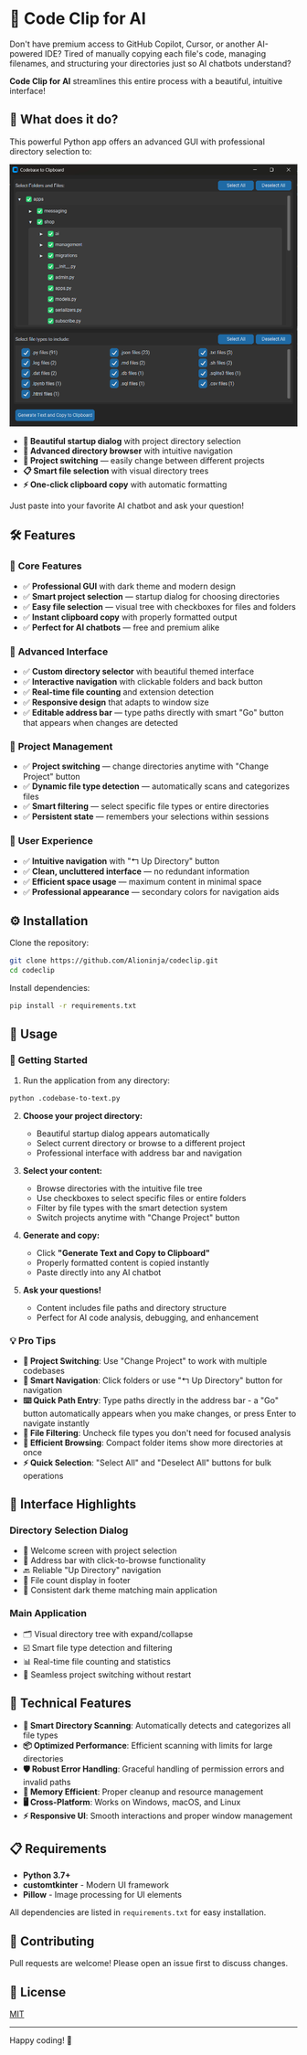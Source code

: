 # 📂 Code Clip for AI

Don't have premium access to GitHub Copilot, Cursor, or another AI-powered IDE? Tired of manually copying each file's code, managing filenames, and structuring your directories just so AI chatbots understand?

**Code Clip for AI** streamlines this entire process with a beautiful, intuitive interface!

## 🚀 What does it do?

This powerful Python app offers an advanced GUI with professional directory selection to:

![Code Clip for AI Screenshot](screenshot.png)

- **🎨 Beautiful startup dialog** with project directory selection
- **📁 Advanced directory browser** with intuitive navigation
- **🔄 Project switching** — easily change between different projects
- **📋 Smart file selection** with visual directory trees
- **⚡ One-click clipboard copy** with automatic formatting

Just paste into your favorite AI chatbot and ask your question!

## 🛠️ Features

### 🎯 **Core Features**
- ✅ **Professional GUI** with dark theme and modern design
- ✅ **Smart project selection** — startup dialog for choosing directories
- ✅ **Easy file selection** — visual tree with checkboxes for files and folders
- ✅ **Instant clipboard copy** with properly formatted output
- ✅ **Perfect for AI chatbots** — free and premium alike

### 🎨 **Advanced Interface**
- ✅ **Custom directory selector** with beautiful themed interface
- ✅ **Interactive navigation** with clickable folders and back button
- ✅ **Real-time file counting** and extension detection
- ✅ **Responsive design** that adapts to window size
- ✅ **Editable address bar** — type paths directly with smart "Go" button that appears when changes are detected

### 🔄 **Project Management**
- ✅ **Project switching** — change directories anytime with "Change Project" button
- ✅ **Dynamic file type detection** — automatically scans and categorizes files
- ✅ **Smart filtering** — select specific file types or entire directories
- ✅ **Persistent state** — remembers your selections within sessions

### 🚀 **User Experience**
- ✅ **Intuitive navigation** with "↰ Up Directory" button
- ✅ **Clean, uncluttered interface** — no redundant information
- ✅ **Efficient space usage** — maximum content in minimal space
- ✅ **Professional appearance** — secondary colors for navigation aids

## ⚙️ Installation

Clone the repository:

```bash
git clone https://github.com/Alioninja/codeclip.git
cd codeclip
```

Install dependencies:

```bash
pip install -r requirements.txt
```

## 🎯 Usage

### 🚀 **Getting Started**

1. Run the application from any directory:

```bash
python .codebase-to-text.py
```

2. **Choose your project directory:**
   - Beautiful startup dialog appears automatically
   - Select current directory or browse to a different project
   - Professional interface with address bar and navigation

3. **Select your content:**
   - Browse directories with the intuitive file tree
   - Use checkboxes to select specific files or entire folders
   - Filter by file types with the smart detection system
   - Switch projects anytime with "Change Project" button

4. **Generate and copy:**
   - Click **"Generate Text and Copy to Clipboard"**
   - Properly formatted content is copied instantly
   - Paste directly into any AI chatbot

5. **Ask your questions!**
   - Content includes file paths and directory structure
   - Perfect for AI code analysis, debugging, and enhancement

### 💡 **Pro Tips**

- **🔄 Project Switching**: Use "Change Project" to work with multiple codebases
- **📁 Smart Navigation**: Click folders or use "↰ Up Directory" button for navigation
- **⌨️ Quick Path Entry**: Type paths directly in the address bar - a "Go" button automatically appears when you make changes, or press Enter to navigate instantly
- **🎯 File Filtering**: Uncheck file types you don't need for focused analysis
- **📏 Efficient Browsing**: Compact folder items show more directories at once
- **⚡ Quick Selection**: "Select All" and "Deselect All" buttons for bulk operations

## 🎨 **Interface Highlights**

### **Directory Selection Dialog**
- 🚀 Welcome screen with project selection
- 📍 Address bar with click-to-browse functionality  
- 🔙 Reliable "Up Directory" navigation
- 📄 File count display in footer
- 🎨 Consistent dark theme matching main application

### **Main Application**  
- 🗂️ Visual directory tree with expand/collapse
- ☑️ Smart file type detection and filtering
- 📊 Real-time file counting and statistics
- 🔄 Seamless project switching without restart

## 🔧 **Technical Features**

- **🎯 Smart Directory Scanning**: Automatically detects and categorizes all file types
- **📦 Optimized Performance**: Efficient scanning with limits for large directories
- **🛡️ Robust Error Handling**: Graceful handling of permission errors and invalid paths
- **💾 Memory Efficient**: Proper cleanup and resource management
- **🖥️ Cross-Platform**: Works on Windows, macOS, and Linux
- **⚡ Responsive UI**: Smooth interactions and proper window management

## 📋 **Requirements**

- **Python 3.7+**
- **customtkinter** - Modern UI framework
- **Pillow** - Image processing for UI elements

All dependencies are listed in `requirements.txt` for easy installation.

## 📝 Contributing

Pull requests are welcome! Please open an issue first to discuss changes.

## 📜 License

[MIT](LICENSE)

---

Happy coding! 🚀

